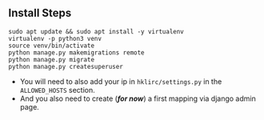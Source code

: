 ## Install Steps

```
sudo apt update && sudo apt install -y virtualenv
virtualenv -p python3 venv
source venv/bin/activate
python manage.py makemigrations remote
python manage.py migrate
python manage.py createsuperuser
```

- You will need to also add your ip in `hklirc/settings.py` in the `ALLOWED_HOSTS` section. 
- And you also need to create (_**for now**_) a first mapping via django admin page.